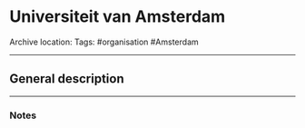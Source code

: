 # Universiteit van Amsterdam
Archive location:
Tags: #organisation #Amsterdam 

---
## General description

---
### Notes